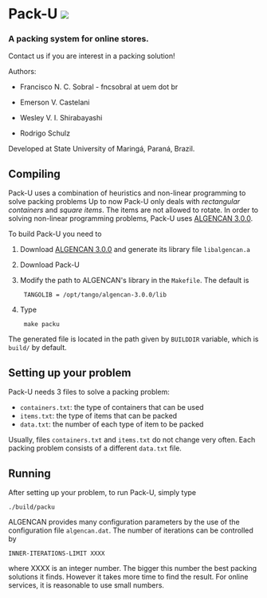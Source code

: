 # Pack-U ![][logo]

### A packing system for online stores.


Contact us if you are interest in a packing solution!

Authors:

  - Francisco N. C. Sobral - fncsobral at uem dot br

  - Emerson V. Castelani
  
  - Wesley V. I. Shirabayashi
  
  - Rodrigo Schulz 

Developed at State University of Maringá, Paraná, Brazil.

## Compiling

Pack-U uses a combination of heuristics and non-linear
programming to solve packing problems Up to now Pack-U only deals with
*rectangular containers* and *square items*. The items are not allowed
to rotate. In order to solving non-linear programming problems, Pack-U
uses [ALGENCAN 3.0.0][algencan].

To build Pack-U you need to

  1. Download [ALGENCAN 3.0.0][algencan] and generate its library file
  `libalgencan.a`

  1. Download Pack-U

  1. Modify the path to ALGENCAN's library in the `Makefile`. The
  default is

          TANGOLIB = /opt/tango/algencan-3.0.0/lib

  1. Type
  
          make packu

The generated file is located in the path given by `BUILDDIR`
variable, which is `build/` by default.

## Setting up your problem

Pack-U needs 3 files to solve a packing problem:

  - `containers.txt`: the type of containers that can be used
  - `items.txt`: the type of items that can be packed
  - `data.txt`: the number of each type of item to be packed

Usually, files `containers.txt` and `items.txt` do not change very
often. Each packing problem consists of a different `data.txt` file.

## Running

After setting up your problem, to run Pack-U, simply type

    ./build/packu

ALGENCAN provides many configuration parameters by the use of the
configuration file `algencan.dat`. The number of iterations can be
controlled by

    INNER-ITERATIONS-LIMIT XXXX

where XXXX is an integer number. The bigger this number the best
packing solutions it finds. However it takes more time to find the
result. For online services, it is reasonable to use small numbers.

[logo]: docs/images/packu-small.png

[algencan]: http://www.ime.usp.br/~egbirgin/tango
